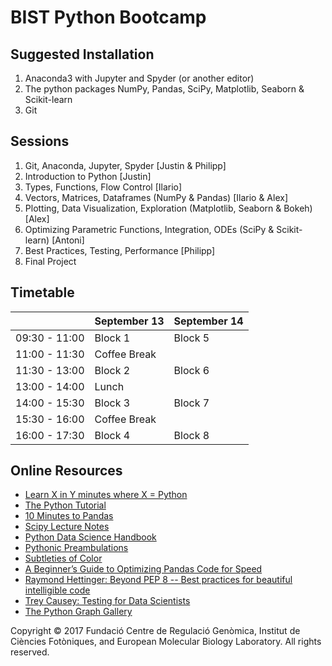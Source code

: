 BIST Python Bootcamp
====================

Suggested Installation
----------------------
1. Anaconda3 with Jupyter and Spyder (or another editor)
2. The python packages NumPy, Pandas, SciPy, Matplotlib, Seaborn & Scikit-learn
3. Git

Sessions
--------
1. Git, Anaconda, Jupyter, Spyder [Justin & Philipp]
2. Introduction to Python [Justin]
3. Types, Functions, Flow Control [Ilario]
4. Vectors, Matrices, Dataframes (NumPy & Pandas) [Ilario & Alex]
5. Plotting, Data Visualization, Exploration (Matplotlib, Seaborn & Bokeh) [Alex]
6. Optimizing Parametric Functions, Integration, ODEs (SciPy & Scikit-learn) [Antoni]
7. Best Practices, Testing, Performance [Philipp]
8. Final Project

Timetable
---------
|               | September 13 | September 14 |
|---------------|--------------|--------------|
| 09:30 - 11:00 | Block 1      | Block 5      |
| 11:00 - 11:30 | Coffee Break |              |
| 11:30 - 13:00 | Block 2      | Block 6      |
| 13:00 - 14:00 | Lunch        |              |
| 14:00 - 15:30 | Block 3      | Block 7      |
| 15:30 - 16:00 | Coffee Break |              |
| 16:00 - 17:30 | Block 4      | Block 8      |

Online Resources
----------------
* [Learn X in Y minutes where X = Python](https://learnxinyminutes.com/docs/python/)
* [The Python Tutorial](https://docs.python.org/3.6/tutorial/index.html)
* [10 Minutes to Pandas](https://pandas.pydata.org/pandas-docs/stable/10min.html)
* [Scipy Lecture Notes](http://www.scipy-lectures.org/)
* [Python Data Science Handbook](https://jakevdp.github.io/PythonDataScienceHandbook/)
* [Pythonic Preambulations](http://jakevdp.github.io/)
* [Subtleties of Color](https://earthobservatory.nasa.gov/blogs/elegantfigures/2013/08/05/subtleties-of-color-part-1-of-6/)
* [A Beginner’s Guide to Optimizing Pandas Code for Speed](https://engineering.upside.com/a-beginners-guide-to-optimizing-pandas-code-for-speed-c09ef2c6a4d6)
* [Raymond Hettinger: Beyond PEP 8 -- Best practices for beautiful intelligible code](https://www.youtube.com/watch?v=wf-BqAjZb8M)
* [Trey Causey: Testing for Data Scientists](https://www.youtube.com/watch?v=GEqM9uJi64Q)
* [The Python Graph Gallery](https://python-graph-gallery.com/)

Copyright © 2017 Fundació Centre de Regulació Genòmica, Institut de Ciències Fotòniques, and European Molecular Biology Laboratory. All rights reserved.
